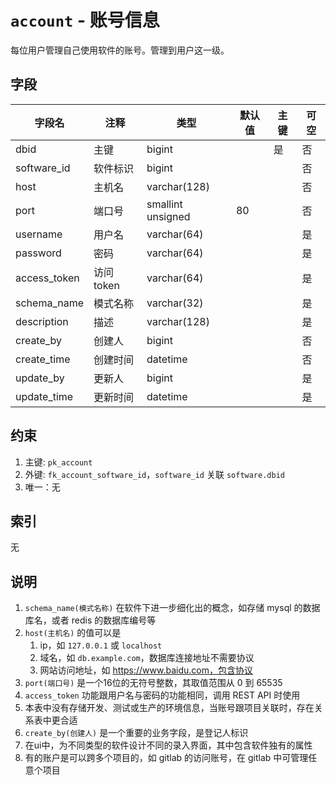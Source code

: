 # `account` - 账号信息

每位用户管理自己使用软件的账号。管理到用户这一级。

## 字段

| 字段名       | 注释      | 类型              | 默认值 | 主键 | 可空 |
| ------------ | --------- | ----------------- | ------ | ---- | ---- |
| dbid         | 主键      | bigint            |        | 是   | 否   |
| software_id  | 软件标识  | bigint            |        |      | 否   |
| host         | 主机名    | varchar(128)      |        |      | 否   |
| port         | 端口号    | smallint unsigned | 80     |      | 否   |
| username     | 用户名    | varchar(64)       |        |      | 是   |
| password     | 密码      | varchar(64)       |        |      | 是   |
| access_token | 访问token | varchar(64)       |        |      | 是   |
| schema_name  | 模式名称  | varchar(32)       |        |      | 是   |
| description  | 描述      | varchar(128)      |        |      | 是   |
| create_by    | 创建人    | bigint            |        |      | 否   |
| create_time  | 创建时间  | datetime          |        |      | 否   |
| update_by    | 更新人    | bigint            |        |      | 是   |
| update_time  | 更新时间  | datetime          |        |      | 是   |

## 约束

1. 主键: `pk_account`
2. 外键: `fk_account_software_id`，`software_id` 关联 `software.dbid`
3. 唯一：无

## 索引

无

## 说明

1. `schema_name(模式名称)` 在软件下进一步细化出的概念，如存储 mysql 的数据库名，或者 redis 的数据库编号等
2. `host(主机名)` 的值可以是
   1. ip，如 `127.0.0.1` 或 `localhost`
   2. 域名，如 `db.example.com`，数据库连接地址不需要协议
   3. 网站访问地址，如 https://www.baidu.com，包含协议
3. `port(端口号)` 是一个16位的无符号整数，其取值范围从 0 到 65535
4. `access_token` 功能跟用户名与密码的功能相同，调用 REST API 时使用 
5. 本表中没有存储开发、测试或生产的环境信息，当账号跟项目关联时，存在关系表中更合适
6. `create_by(创建人)` 是一个重要的业务字段，是登记人标识
7. 在ui中，为不同类型的软件设计不同的录入界面，其中包含软件独有的属性
8. 有的账户是可以跨多个项目的，如 gitlab 的访问账号，在 gitlab 中可管理任意个项目